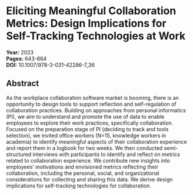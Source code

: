 # Eliciting Meaningful Collaboration Metrics: Design Implications for Self-Tracking Technologies at Work

**Year:** 2023  
**Pages:** 643-664  
**DOI:** 10.1007/978-3-031-42286-7_36  

## Abstract
As the workplace collaboration software market is booming, there is an opportunity to design tools to support reflection and self-regulation of collaboration practices. Building on approaches from personal informatics (PI), we aim to understand and promote the use of data to enable employees to explore their work practices, specifically collaboration. Focused on the preparation stage of PI (deciding to track and tools selection), we invited office workers (N=15, knowledge workers in academia) to identify meaningful aspects of their collaboration experience and report them in a logbook for two weeks. We then conducted semi-structured interviews with participants to identify and reflect on metrics related to collaboration experience. We contribute new insights into employees’ motivations and envisioned metrics reflecting their collaboration, including the personal, social, and organizational considerations for collecting and sharing this data. We derive design implications for self-tracking technologies for collaboration.

